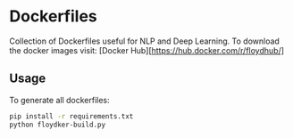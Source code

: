 # Dockerfiles

Collection of Dockerfiles useful for NLP and Deep Learning. To download the docker images 
visit: [Docker Hub][https://hub.docker.com/r/floydhub/]


## Usage

To generate all dockerfiles:

```bash
pip install -r requirements.txt
python floydker-build.py
```
